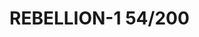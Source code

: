# REBELLION-1                                                                                                           54/200
